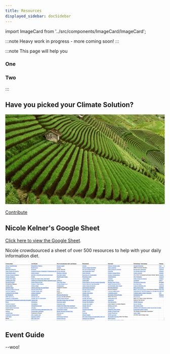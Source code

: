 ```yaml
---
title: Resources
displayed_sidebar: docSidebar
---
```

import ImageCard from '../src/components/ImageCard/ImageCard';

:::note
Heavy work in progress - more coming soon!
:::

:::note This page will help you

### One

### Two
:::

<!-- <div style={{ display: 'flex', flexWrap: 'wrap'}}>


  <ImageCard 
        title="Electricity"
        description="In order to electrify everything with zero emissions, we need to upgrade our entire infrastructure"
        imageUrl="/img/electricity.png"
        linkUrl="/sector-electricity"
    />

  <ImageCard 
        title="Electricity"
        description="In order to electrify everything with zero emissions, we need to upgrade our entire infrastructure"
        imageUrl="/img/electricity.png"
        linkUrl="/sector-electricity"
    />

</div> -->

## Have you picked your Climate Solution?

![Farm land](../static/img/food-agriculture-and-land-use.jpg)

<a href="https://www.example.com" class="doc-button">Contribute</a>

## Nicole Kelner's Google Sheet

[Click here to view the Google Sheet](https://docs.google.com/spreadsheets/d/1QzarGBkRUvTSx8qu92O0d3zJ6XkblfyyMONSPUsoLgs/edit#gid=0).

Nicole crowdsourced a sheet of over 500 resources to help with your daily information diet.

[![Nicole Kelner's Google Sheet](../static/img/nicoles-spreadsheet.png)](https://docs.google.com/spreadsheets/d/1QzarGBkRUvTSx8qu92O0d3zJ6XkblfyyMONSPUsoLgs/edit#gid=0)

## Event Guide

--woo!

<!-- <iframe
  loading="lazy"
  src="https://docs.google.com/spreadsheets/d/1QzarGBkRUvTSx8qu92O0d3zJ6XkblfyyMONSPUsoLgs/edit#gid=0"
  scrolling="No"
  height="600px"
  width="100%"
></iframe>
 -->
<!-- <iframe
  loading="lazy"
  src="https://baserow.io/public/grid/F9iNqpzpbOSx1mAixwYzOaozLex-fjXn2JdUtTIc8TQ"
  name="iFrame Name"
  scrolling="No"
  height="500px"
  width="100%"
></iframe> -->